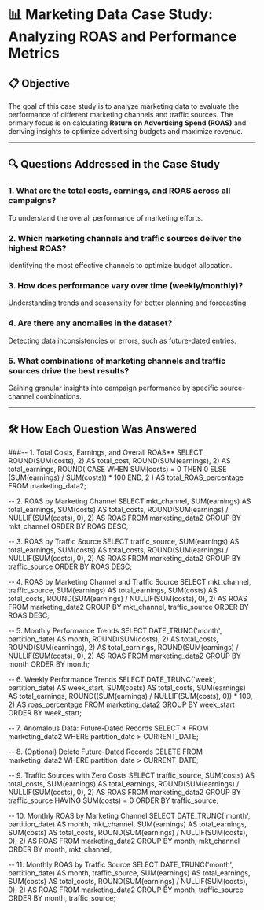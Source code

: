 # 📊 Marketing Data Case Study: Analyzing ROAS and Performance Metrics

## 📋 Objective

The goal of this case study is to analyze marketing data to evaluate the performance of different marketing channels and traffic sources. The primary focus is on calculating **Return on Advertising Spend (ROAS)** and deriving insights to optimize advertising budgets and maximize revenue.

---

## 🔍 Questions Addressed in the Case Study

### 1. **What are the total costs, earnings, and ROAS across all campaigns?**
   To understand the overall performance of marketing efforts.

### 2. **Which marketing channels and traffic sources deliver the highest ROAS?**
   Identifying the most effective channels to optimize budget allocation.

### 3. **How does performance vary over time (weekly/monthly)?**
   Understanding trends and seasonality for better planning and forecasting.

### 4. **Are there any anomalies in the dataset?**
   Detecting data inconsistencies or errors, such as future-dated entries.

### 5. **What combinations of marketing channels and traffic sources drive the best results?**
   Gaining granular insights into campaign performance by specific source-channel combinations.

---

## 🛠️ How Each Question Was Answered


###-- 1. Total Costs, Earnings, and Overall ROAS**
SELECT 
    ROUND(SUM(costs), 2) AS total_cost,
    ROUND(SUM(earnings), 2) AS total_earnings,
    ROUND(
        CASE 
            WHEN SUM(costs) = 0 THEN 0
            ELSE (SUM(earnings) / SUM(costs)) * 100
        END, 
        2
    ) AS total_ROAS_percentage
FROM 
    marketing_data2;

-- 2. ROAS by Marketing Channel
SELECT 
    mkt_channel,
    SUM(earnings) AS total_earnings,
    SUM(costs) AS total_costs,
    ROUND(SUM(earnings) / NULLIF(SUM(costs), 0), 2) AS ROAS
FROM 
    marketing_data2
GROUP BY 
    mkt_channel
ORDER BY 
    ROAS DESC;

-- 3. ROAS by Traffic Source
SELECT 
    traffic_source,
    SUM(earnings) AS total_earnings,
    SUM(costs) AS total_costs,
    ROUND(SUM(earnings) / NULLIF(SUM(costs), 0), 2) AS ROAS
FROM 
    marketing_data2
GROUP BY 
    traffic_source
ORDER BY 
    ROAS DESC;

-- 4. ROAS by Marketing Channel and Traffic Source
SELECT 
    mkt_channel,
    traffic_source,
    SUM(earnings) AS total_earnings,
    SUM(costs) AS total_costs,
    ROUND(SUM(earnings) / NULLIF(SUM(costs), 0), 2) AS ROAS
FROM 
    marketing_data2
GROUP BY 
    mkt_channel, 
    traffic_source
ORDER BY 
    ROAS DESC;

-- 5. Monthly Performance Trends
SELECT 
    DATE_TRUNC('month', partition_date) AS month,
    ROUND(SUM(costs), 2) AS total_costs,
    ROUND(SUM(earnings), 2) AS total_earnings,
    ROUND(SUM(earnings) / NULLIF(SUM(costs), 0), 2) AS ROAS
FROM 
    marketing_data2
GROUP BY 
    month
ORDER BY 
    month;

-- 6. Weekly Performance Trends
SELECT 
    DATE_TRUNC('week', partition_date) AS week_start,
    SUM(costs) AS total_costs,
    SUM(earnings) AS total_earnings,
    ROUND((SUM(earnings) / NULLIF(SUM(costs), 0)) * 100, 2) AS roas_percentage
FROM 
    marketing_data2
GROUP BY 
    week_start
ORDER BY 
    week_start;

-- 7. Anomalous Data: Future-Dated Records
SELECT *
FROM marketing_data2
WHERE partition_date > CURRENT_DATE;

-- 8. (Optional) Delete Future-Dated Records
DELETE FROM marketing_data2
WHERE partition_date > CURRENT_DATE;

-- 9. Traffic Sources with Zero Costs
SELECT 
    traffic_source,
    SUM(costs) AS total_costs,
    SUM(earnings) AS total_earnings,
    ROUND(SUM(earnings) / NULLIF(SUM(costs), 0), 2) AS ROAS
FROM 
    marketing_data2
GROUP BY 
    traffic_source
HAVING 
    SUM(costs) = 0
ORDER BY 
    traffic_source;

-- 10. Monthly ROAS by Marketing Channel
SELECT 
    DATE_TRUNC('month', partition_date) AS month,
    mkt_channel,
    SUM(earnings) AS total_earnings,
    SUM(costs) AS total_costs,
    ROUND(SUM(earnings) / NULLIF(SUM(costs), 0), 2) AS ROAS
FROM 
    marketing_data2
GROUP BY 
    month, mkt_channel
ORDER BY 
    month, mkt_channel;

-- 11. Monthly ROAS by Traffic Source
SELECT 
    DATE_TRUNC('month', partition_date) AS month,
    traffic_source,
    SUM(earnings) AS total_earnings,
    SUM(costs) AS total_costs,
    ROUND(SUM(earnings) / NULLIF(SUM(costs), 0), 2) AS ROAS
FROM 
    marketing_data2
GROUP BY 
    month, traffic_source
ORDER BY 
    month, traffic_source;

